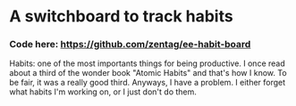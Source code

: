 # A switchboard to track habits

### Code here: https://github.com/zentag/ee-habit-board

Habits: one of the most importants things for being productive. I once read about a third of the wonder book "Atomic Habits" and that's how I know. To be fair, it was a really good third. Anyways, I have a problem. I either forget what habits I'm working on, or I just don't do them.
